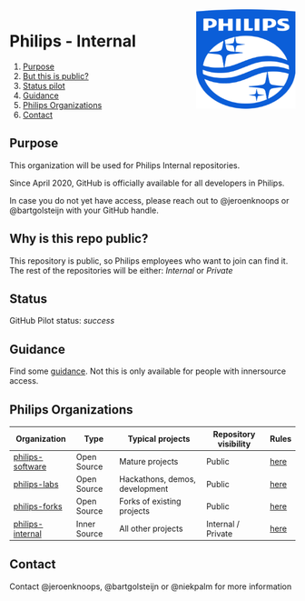 <img src="./images/Philips_logo.svg" align="right" width="175px" height="175px">

# Philips - Internal

1. [Purpose](#purpose)
1. [But this is public?](#public)
1. [Status pilot](#status)
1. [Guidance](#guidance)
1. [Philips Organizations](#philips-organizations)
1. [Contact](#contact)

<a name="purpose"></a>
## Purpose

This organization will be used for Philips Internal repositories.

Since April 2020, GitHub is officially available for all developers in Philips.

In case you do not yet have access, please reach out to @jeroenknoops or @bartgolsteijn with your GitHub handle.<br>

<a name="public"></a>
## Why is this repo public?

This repository is public, so Philips employees who want to join can find it. The rest of the repositories will be either: *Internal* or *Private*

<a name="status"></a>
## Status
GitHub Pilot status: *success*

<a name="guidance"></a>
## Guidance
Find some [guidance](https://github.com/philips-internal/guidance). Not this is only available for people with innersource access.

<a name="philips-organizations"></a>
## Philips Organizations

| Organization      | Type         | Typical projects               | Repository visibility | Rules  |
|-------------------|--------------|--------------------------------|----------------------|--------|
| [philips-software](https://github.com/philips-software) | Open Source  | Mature projects                | Public               | [here](https://github.com/philips-software/philips-howto-open-source) |
| [philips-labs](https://github.com/philips-labs)      | Open Source  | Hackathons, demos, development | Public               | [here](https://github.com/philips-labs/about-this-organization) |
| [philips-forks](https://github.com/philips-forks)      | Open Source  | Forks of existing projects | Public               | [here](https://github.com/philips-forks/about-this-organization) |
| [philips-internal](https://github.com/philips-internal)  | Inner Source | All other projects             | Internal / Private   | [here](https://github.com/philips-internal/about-this-organization) |

<a name="contact"></a>
## Contact
Contact @jeroenknoops, @bartgolsteijn or @niekpalm for more information
